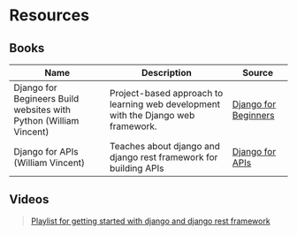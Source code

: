 # Resources 

## Books
Name | Description | Source
-----|--------------|------
Django for Begineers Build websites with Python (William Vincent)| Project-based approach to learning web development with the Django web framework. | [Django for Beginners](https://drive.google.com/file/d/1PWilkzSQSjDDazJzTHa1fWEcXsl3Pm1r/view?usp=share_link)
Django for APIs (William Vincent) | Teaches about django and django rest framework for building APIs| [Django for APIs](https://drive.google.com/file/d/1vtWVoIFlXqInvSPccBZvfoCqYS_v6MWc/view?usp=share_link)

## Videos 

> [Playlist for getting started with django and django rest framework](https://www.youtube.com/playlist?list=PLKhUaZAdVpd48NdzC0ank9Uio33dEMWvI)




